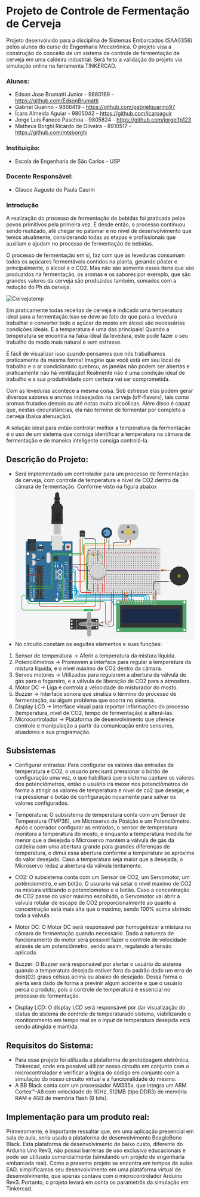 # Projeto de Controle de Fermentação de Cerveja

Projeto desenvolvido para a disciplina de Sistemas Embarcados (SAA0356) pelos alunos do curso de Engenharia Mecatrônica. O projeto visa a construção do conceito de um sistema de controle de fermentação de cerveja em uma caldeira industrial. Será feito a validação do projeto via simulação online na ferramenta TINKERCAD. 

### Alunos:

* Edson Jose Brumatti Junior - 9880169 - https://github.com/EdsonBrumatti
* Gabriel Guarino - 9866419 - https://github.com/gabrielguarino97
* Ícaro Almeida Aguiar - 9805042 - https://github.com/icaroaguir
* Jorge Luis Faneco Paschoa - 9805824 - https://github.com/jorgelfp123
* Matheus Borghi Ricardo de Oliveira - 8910517 - https://github.com/mtsborghi

### Instituição:
* Escola de Engenharia de São Carlos - USP

### Docente Responsável:
* Glauco Augusto de Paula Caurin

### Introdução 

A realização do processo de fermentação de bebidas foi praticada pelos povos primitivos pela primeira vez. E desde então, o processo continuou sendo realizado, até chegar no patamar e no nível de desenvolvimento que temos atualmente, considerando todas as etapas e profissionais que auxiliam e ajudam no processo de fermentação de bebidas.

O processo de fermentação em si, faz com que as leveduras consumam todos os açúcares fermentáveis contidos na planta, gerando pôster e principalmente, o álcool e o CO2. Mas não são somente esses itens que são produzidos na fermentação, os aromas e os sabores por exemplo, que são grandes valores da cerveja são produzidos também, somados com a redução do Ph da cerveja.

![Cervejatemp](https://github.com/icaroaguir/Projeto_SistEmbarcados/blob/main/cervejatemp.png)

Em praticamente todas receitas de cerveja é indicado uma temperatura ideal para a fermentação.Isso se deve ao fato de que para a levedura trabalhar e converter todo o açúcar do mosto em álcool são necessárias condições ideais. E a temperatura é uma das principais!
Quando a temperatura se encontra na faixa ideal da levedura, este pode fazer o seu trabalho de modo mais natural e sem estresse.

É fácil de visualizar isso quando pensamos que nós trabalhamos praticamente da mesma forma! Imagine que você está em seu local de trabalho e o ar condicionado quebrou, as janelas não podem ser abertas e praticamente não há ventilação! Realmente não é uma condição ideal de trabalho e a sua produtividade com certeza vai ser comprometida.

Com as leveduras acontece a mesma coisa. Sob estresse elas podem gerar diversos sabores e aromas indesejados na cerveja (off-flavors), tais como aromas frutados demais ou até notas muito alcoólicas. Além disso é capaz que, nestas circunstâncias, ela não termine de fermentar por completo a cerveja (baixa atenuação).

A solução ideal para então controlar melhor a temperatura da fermentação é o uso de um sistema que consiga identificar a temperatura na câmara de fermentação e de maneira inteligente consiga controlá-la.


## Descrição do Projeto:
* Será implementado um controlador para um processo de fermentação de cerveja, com controle de temperatura e nível de CO2 dentro da câmara de fermentação. Conforme visto na figura abaixo:
![Circuito](https://github.com/icaroaguir/Projeto_SistEmbarcados/blob/main/circuito.png)
* No circuito constam os seguites elementos e suas funções:
1. Sensor de temperatura -> Aferir a temperatura da mistura líquida.
2. Potenciômetros -> Promovem a interface para regular a temperatura da mistura líquida, e o nível máximo de CO2 dentro da câmara.
3. Servos motores -> Utilizados para regularem a abertura da válvula de gás para o fogareiro, e a válvula de liberação de CO2 para a atmosfera.
4. Motor DC -> Liga e controla a velocidade do misturador do mosto.
5. Buzzer -> Interface sonora que sinaliza o término do processo de fermentação, ou algum problema que ocorra no sistema.
6. Display LCD -> Interface visual para reportar informações do processo (temperatura, nível de CO2, tempo de fermentação) e alterá-las.
7. Microcontrolador -> Plataforma de desenvolvimento que oferece controle e manipulação a partir da comunicação entre sensores, atuadores e sua programação. 

## Subsistemas
* Configurar entradas: Para configurar os valores das entradas de temperatura e CO2, o usuario precisará pressionar o botão de configuração uma vez, o que habilitará que o sistema capture os valores dos potenciômetros, então o usuário irá mexer nos potenciômetros de forma a atingir os valores de temperatura e nivel de co2 que desejar, e irá pressionar o botão de configuração novamente para salvar os valores configurados.

* Temperatura: O subsistema de temperatura conta com um Sensor de Temperatura (TMP36), um Microservo de Posição e um Potenciômetro. Após o operador configurar as entradas, o sensor de temperatura monitora a temperatura do mosto, e enquanto a temperatura medida for menor que a desejada o Microservo mantém a válvula de gás da caldeira com uma abertura grande para grandes diferenças de temperatura, e dimui essa abertura conforme a temperatura se aproxima do valor desejado. Caso a temperatura seja maior que a desejada, o Microservo reduz a abertura da válvula lentamente.

* CO2: O subsistema conta com um Sensor de CO2, um Servomotor, um potênciometro, e um botão. O usurario vai setar o nivel maximo de CO2 na mistura utilizando o potenciometeo e o botão. Caso a concentração de CO2 passe do valor maximo escolhido, o Servomotor vai abrir a valvula rotular de escape de CO2 proporcionalmente ao quanto a concentração está mais alta que o máximo, sendo 100% acima abrindo toda a valvula.

* Motor DC: O Motor DC será responsável por homogeinizar a mistura na câmara de fermentação quando necessário. Dado a natureza de funcionamento do motor será possivel fazer o controle de velocidade através de um potenciômetro, sendo assim, regulando a tensão aplicada.

* Buzzer: O Buzzer será responsável por alertar o usuário do sistema quando a temperatura desejada estiver fora do padrão dado um erro de dois(02) graus célsius acima ou abaixo do desejado. Dessa forma o alerta será dado de forma a previnir algum acidente e que o usuário perca o produto, pois o controle de temperatura é essencial no processo de fermentação.

* Display LCD: O display LCD será responsável por dar visualização do status do sistema de controle de temperaturado sistema, viabilizando o monitoramento em tempo real se o input de temperatura desejada está sendo atingida e mantida.


## Requisitos do Sistema:
* Para esse projeto foi utilizada a plataforma de prototipagem eletrônica, Tinkercad, onde era possível utilizar nosso circuito em conjunto com o microcontrolador e verificar a lógica do código em conjunto com a simulação do nosso circuito virtual e a funcionalidade do mesmo.
* A BB Black conta com um processador AM335x, que integra um ARM Cortex™-A8 com velocidade de 1GHz, 512MB (tipo DDR3) de memória RAM e 4GB de memória flash (8 bits).


## Implementação para um produto real:
Primeiramente, é importante ressaltar que, em uma aplicação presencial em sala de aula, seria usado a plataforma de desenvolvimento BeagleBone Black. Esta plataforma de desenvolvimento de baixo custo, diferente do Arduino Uno Rev3, não possui barreiras de uso exclusivo educacionais e pode ser utilizada comercialmente (simulando um projeto de engenharia embarcada real). Como o presente projeto se encontra em tempos de aulas EAD, simplificamos seu desenvolvimento em uma plataforma virtual de desenvolvimento, que apenas contava com o microcontrolador Arduino Rev3. Portanto, o projeto levará em conta os parametrôs da simulação em Tinkercad.
